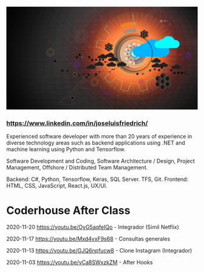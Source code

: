![José Luis Friedrich](background.jpg)

### https://www.linkedin.com/in/joseluisfriedrich/

Experienced software developer with more than 20 years of experience in diverse technology areas such as backend applications using .NET and machine learning using Python and Tensorflow.

Software Development and Coding, Software Architecture / Design, Project Management, Offshore / Distributed Team Management.

Backend: C#, Python, Tensorflow, Keras, SQL Server. TFS, Git.
Frontend: HTML, CSS, JavaScript, React.js, UX/UI. 


# Coderhouse After Class

2020-11-20 https://youtu.be/OyG5aqfeIQo - Integrador (Simil Netflix)

2020-11-17 https://youtu.be/Mxd4vxF9s68 - Consultas generales

2020-11-13 https://youtu.be/GJQ6npfucw8 - Clone Instagram (Integrador)

2020-11-03 https://youtu.be/vCa8SWxzkZM - After Hooks

